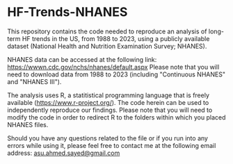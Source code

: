 # HF-Trends-NHANES
This repository contains the code needed to reproduce an analysis of long-term HF trends in the US, from 1988 to 2023, using a publicly available dataset (National Health and Nutrition Examination Survey; NHANES).

NHANES data can be accessed at the following link: https://wwwn.cdc.gov/nchs/nhanes/default.aspx
Please note that you will need to download data from 1988 to 2023 (including "Continuous NHANES" and "NHANES III").

The analysis uses R, a statitistical programming language that is freely available (https://www.r-project.org/). The code herein can be used to independently reproduce our findings. Please note that you will need to modify the code in order to redirect R to the folders within which you placed NHANES files. 

Should you have any questions related to the file or if you run into any errors while using it, please feel free to contact me at the following email address: asu.ahmed.sayed@gmail.com

